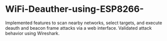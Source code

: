 # WiFi-Deauther-using-ESP8266-
Implemented features to scan nearby networks, select targets, and execute deauth and beacon frame attacks via a web interface. Validated attack behavior using Wireshark. 
